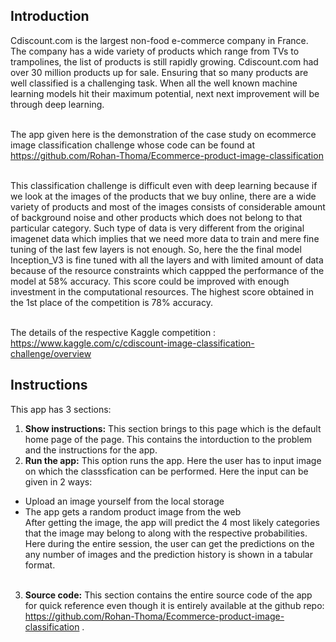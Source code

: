 ## Introduction
Cdiscount.com is the largest non-food e-commerce company in France. The company has a wide variety of products which range from TVs to trampolines, the list of products is still rapidly growing. Cdiscount.com had over 30 million products up for sale. Ensuring that so many products are well classified is a challenging task. When all the well known machine learning models hit their maximum potential, next next improvement will be through deep learning. <br><br>


The app given here is the demonstration of the case study on ecommerce image classification challenge whose code can be found at https://github.com/Rohan-Thoma/Ecommerce-product-image-classification <br><br> 

This classification challenge is difficult even with deep learning because if we look at the images of the products that we buy online, there are a wide variety of products and most of the images consists of considerable amount of background noise and other products which does not belong to that particular category. Such type of data is very different from the original imagenet data which implies that we need more data to train and mere fine tuning of the last few layers is not enough. So, here the the final model Inception_V3 is fine tuned with all the layers and with limited amount of data because of the resource constraints which cappped the performance of the model at 58% accuracy. This score could be improved with enough investment in the computational resources. The highest score obtained in the 1st place of the competition is 78% accuracy. <br><br> 

The details of the respective Kaggle competition : https://www.kaggle.com/c/cdiscount-image-classification-challenge/overview <br>

## Instructions
This app has 3 sections:
1. <b>Show instructions:</b> This section brings to this page which is the default home page of the page. This contains the intorduction to the problem and the instructions for the app. <br>
2. <b>Run the app:</b> This option runs the app. Here the user has to input image on which the classsfication can be performed. Here the input can be given in 2 ways:
* Upload an image yourself from the local storage
* The app gets a random product image from the web
<br> After getting the image, the app will predict the 4 most likely categories that the image may belong to along with the respective probabilities. Here during the entire session, the user can get the predictions on the any number of images and the prediction history is shown in a tabular format.<br><br>
3. <b>Source code:</b> This section contains the entire source code of the app for quick reference even though it is entirely available at the github repo: https://github.com/Rohan-Thoma/Ecommerce-product-image-classification .